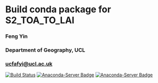 # Build conda package for S2_TOA_TO_LAI
### Feng Yin
### Department of Geography, UCL
### ucfafyi@ucl.ac.uk

[![Build Status](https://travis-ci.org/MarcYin/Build_S2_TOA_TO_LAI.svg?branch=master)](https://travis-ci.org/MarcYin/Build_S2_TOA_TO_LAI)
[![Anaconda-Server Badge](https://anaconda.org/f0xy/s2-toa-to-lai/badges/version.svg)](https://anaconda.org/f0xy/s2-toa-to-lai)
[![Anaconda-Server Badge](https://anaconda.org/f0xy/s2-toa-to-lai/badges/license.svg)](https://anaconda.org/f0xy/s2-toa-to-lai)
